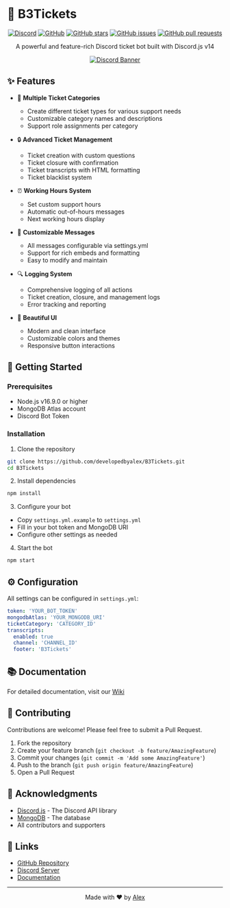 # 🎫 B3Tickets

<div align="center">

[![Discord](https://img.shields.io/discord/1225531121815781376?color=7289da&label=Discord&logo=discord&logoColor=white)](https://discord.byalex.gg/)
[![GitHub](https://img.shields.io/github/license/developedbyalex/B3Tickets?color=7289da&label=License&logo=github&logoColor=white)](https://github.com/developedbyalex/B3Tickets/blob/main/LICENSE)
[![GitHub stars](https://img.shields.io/github/stars/developedbyalex/B3Tickets?color=7289da&label=Stars&logo=github&logoColor=white)](https://github.com/developedbyalex/B3Tickets/stargazers)
[![GitHub issues](https://img.shields.io/github/issues/developedbyalex/B3Tickets?color=7289da&label=Issues&logo=github&logoColor=white)](https://github.com/developedbyalex/B3Tickets/issues)
[![GitHub pull requests](https://img.shields.io/github/issues-pr/developedbyalex/B3Tickets?color=7289da&label=Pull%20Requests&logo=github&logoColor=white)](https://github.com/developedbyalex/B3Tickets/pulls)

A powerful and feature-rich Discord ticket bot built with Discord.js v14

[![Discord Banner](https://img.shields.io/discord/1225531121815781376?color=7289da&label=Join%20Discord&logo=discord&logoColor=white&style=for-the-badge)](https://discord.byalex.gg/)

</div>

## ✨ Features

- 🎫 **Multiple Ticket Categories**
  - Create different ticket types for various support needs
  - Customizable category names and descriptions
  - Support role assignments per category

- 🔒 **Advanced Ticket Management**
  - Ticket creation with custom questions
  - Ticket closure with confirmation
  - Ticket transcripts with HTML formatting
  - Ticket blacklist system

- ⏰ **Working Hours System**
  - Set custom support hours
  - Automatic out-of-hours messages
  - Next working hours display

- 📝 **Customizable Messages**
  - All messages configurable via settings.yml
  - Support for rich embeds and formatting
  - Easy to modify and maintain

- 🔍 **Logging System**
  - Comprehensive logging of all actions
  - Ticket creation, closure, and management logs
  - Error tracking and reporting

- 🎨 **Beautiful UI**
  - Modern and clean interface
  - Customizable colors and themes
  - Responsive button interactions

## 🚀 Getting Started

### Prerequisites

- Node.js v16.9.0 or higher
- MongoDB Atlas account
- Discord Bot Token

### Installation

1. Clone the repository
```bash
git clone https://github.com/developedbyalex/B3Tickets.git
cd B3Tickets
```

2. Install dependencies
```bash
npm install
```

3. Configure your bot
- Copy `settings.yml.example` to `settings.yml`
- Fill in your bot token and MongoDB URI
- Configure other settings as needed

4. Start the bot
```bash
npm start
```

## ⚙️ Configuration

All settings can be configured in `settings.yml`:

```yaml
token: 'YOUR_BOT_TOKEN'
mongodbAtlas: 'YOUR_MONGODB_URI'
ticketCategory: 'CATEGORY_ID'
transcripts:
  enabled: true
  channel: 'CHANNEL_ID'
  footer: 'B3Tickets'
```

## 📚 Documentation

For detailed documentation, visit our [Wiki](https://github.com/developedbyalex/B3Tickets/wiki)

## 🤝 Contributing

Contributions are welcome! Please feel free to submit a Pull Request.

1. Fork the repository
2. Create your feature branch (`git checkout -b feature/AmazingFeature`)
3. Commit your changes (`git commit -m 'Add some AmazingFeature'`)
4. Push to the branch (`git push origin feature/AmazingFeature`)
5. Open a Pull Request

## 🙏 Acknowledgments

- [Discord.js](https://discord.js.org/) - The Discord API library
- [MongoDB](https://www.mongodb.com/) - The database
- All contributors and supporters

## 🔗 Links

- [GitHub Repository](https://github.com/developedbyalex/B3Tickets)
- [Discord Server](https://discord.byalex.gg/)
- [Documentation](https://github.com/developedbyalex/B3Tickets/wiki)

---

<div align="center">
Made with ❤️ by <a href="https://github.com/developedbyalex">Alex</a>
</div> 
